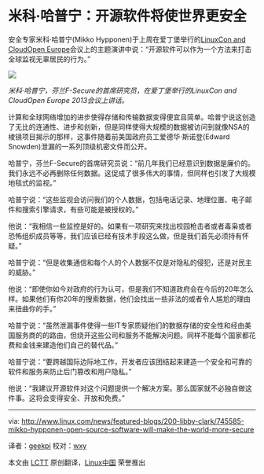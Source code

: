 米科·哈普宁：开源软件将使世界更安全
================================================================================
安全专家米科·哈普宁(Mikko Hypponen)于上周在爱丁堡举行的[LinuxCon and CloudOpen Europe][1]会议上的主题演讲中说：“开源软件可以作为一个方法来打击全球监视无辜居民的行为。”

![](http://www.linux.com/images/stories/41373/Mikko-Hypponen-3.jpg)

*米科·哈普宁，芬兰F-Secure的首席研究员，在爱丁堡举行的LinuxCon and CloudOpen Europe 2013会议上讲话。*

计算和全球网络增加的进步使得存储和传输数据变得便宜且简单。哈普宁说这创造了无比的连通性、进步和创新，但是同样使得大规模的数据被访问到就像NSA的棱镜项目揭示的那样，这事件随着前美国政府员工爱德华·斯诺登(Edward Snowden)泄漏的一系列顶级机密文件而公开。

哈普宁，芬兰F-Secure的首席研究员说：“前几年我们已经意识到数据是廉价的。我们永远不必再删除任何数据。这促成了很多伟大的事情，但同样也引发了大规模地毯式的监视。” 

哈普宁说：“这些监视会访问我们的个人数据，包括电话记录、地理位置、电子邮件和搜索引擎请求，有些可能是被授权的。”

他说：“我相信一些监控是好的。如果有一项研究来找出校园枪击者或者毒枭或者恐怖组织成员等等，我们应该已经有技术手段这么做，但是我们首先必须持有怀疑。”

哈普宁说：“但是收集通信和每个人的个人数据不仅是对隐私的侵犯，还是对民主的威胁。”

他说：“即使你如今对政府的行为认可，但是我们不知道政府会在今后的20年怎么样。如果他们有你20年的搜索数据，他们会找出一些非法的或者令人尴尬的理由来扭曲你的手。”

哈普宁说：“虽然泄漏事件使得一些IT专家质疑他们的数据存储的安全性和经由美国服务商的的路由，但绕开这些公司和服务不能解决问题。同样不能每个国家都花费和金钱来建造他们自己的替代品。”

哈普宁说：“要跨越国际边际地工作，开发者应该团结起来建造一个安全和可靠的软件和服务来防止后门篡改和用户隐私。”

他说：“我建议开源软件对这个问题提供一个解决方案。那么国家就不必独自做这件事。这将会变得安全、开放和免费。”

--------------------------------------------------------------------------------

via: http://www.linux.com/news/featured-blogs/200-libby-clark/745585-mikko-hypponen-open-source-software-will-make-the-world-more-secure

译者：[geekpi](https://github.com/geekpi) 校对：[wxy](https://github.com/wxy)

本文由 [LCTT](https://github.com/LCTT/TranslateProject) 原创翻译，[Linux中国](http://linux.cn/) 荣誉推出

[1]:http://events.linuxfoundation.org/events/linuxcon-europe